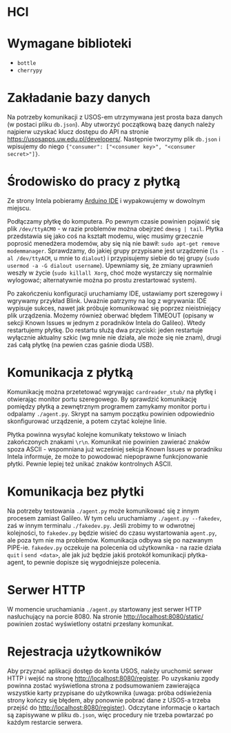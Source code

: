 HCI
===


Wymagane biblioteki
===

* `bottle`
* `cherrypy`


Zakładanie bazy danych
===


Na potrzeby komunikacji z USOS-em utrzymywana jest prosta baza danych (w postaci pliku `db.json`). Aby utworzyć
początkową bazę danych należy najpierw uzyskać klucz dostępu do API na stronie <https://usosapps.uw.edu.pl/developers/>.
Następnie tworzymy plik `db.json` i wpisujemy do niego `{"consumer": ["<consumer key>", "<consumer secret>"]}`.


Środowisko do pracy z płytką
===

Ze strony Intela pobieramy [Arduino IDE](https://communities.intel.com/docs/DOC-22226) i wypakowujemy w
dowolnym miejscu.

Podłączamy płytkę do komputera. Po pewnym czasie powinien pojawić się plik `/dev/ttyACM0` -
w razie problemów można obejrzeć `dmesg | tail`. Płytka przedstawia się jako coś na kształt modemu, więc musimy
grzecznie poprosić menedżera modemów, aby się nią nie bawił: `sudo apt-get remove modemmanager`. Sprawdzamy, do
jakiej grupy przypisane jest urządzenie (`ls -al /dev/ttyACM`, u mnie to `dialout`) i przypisujemy siebie
do tej grupy (`sudo usermod -a -G dialout username`). Upewniamy się, że zmiany uprawnień weszły w życie
(`sudo killall Xorg`, choć może wystarczy się normalnie wylogować; alternatywnie można po prostu zrestartować system).

Po zakończeniu konfiguracji uruchamiamy IDE, ustawiamy port szeregowy i wgrywamy przykład Blink. Uważnie patrzymy na
log z wgrywania: IDE wypisuje sukces, nawet jak próbuje komunikować się poprzez nieistniejący plik urządzenia.
Możemy również oberwać błędem TIMEOUT (opisany w sekcji Known Issues w jednym z poradników Intela do Galileo). Wtedy
restartujemy płytkę. Do restartu służą dwa przyciski: jeden restartuje wyłącznie aktualny szkic (wg mnie nie działa,
ale może się nie znam), drugi zaś całą płytkę (na pewien czas gaśnie dioda USB).


Komunikacja z płytką
===

Komunikację można przetetować wgrywając `cardreader_stub/` na płytkę i otwierając monitor portu szeregowego. By
sprawdzić komunikację pomiędzy płytką a zewnętrznym programem zamykamy monitor portu i odpalamy `./agent.py`.
Skrypt na samym początku powinien odpowiednio skonfigurować urządzenie, a potem czytać kolejne linie.

Płytka powinna wysyłać kolejne komunikaty tekstowo w liniach zakończonych znakami `\r\n`. Komunikat nie powinien
zawierać znaków spoza ASCII - wspomniana już wcześniej sekcja Known Issues w poradniku Intela informuje, że może
to powodować niepoprawne funkcjonowanie płytki. Pewnie lepiej też unikać znaków kontrolnych ASCII.


Komunikacja bez płytki
===

Na potrzeby testowania `./agent.py` może komunikować się z innym procesem zamiast Galileo. W tym celu uruchamiamy
`./agent.py --fakedev`, zaś w innym terminalu `./fakedev.py`. Jeśli zrobimy to w odwrotnej kolejności, to `fakedev.py`
będzie wisieć do czasu wystartowania `agent.py`, ale poza tym nie ma problemów. Komunikacja odbywa się po nazwanym
PIPE-ie. `fakedev.py` oczekuje na polecenia od użytkownika - na razie działa `quit` i `send <data>`, ale jak już
będzie jakiś protokół komunikacji płytka-agent, to pewnie dopisze się wygodniejsze polecenia.


Serwer HTTP
===

W momencie uruchamiania `./agent.py` startowany jest serwer HTTP nasłuchujący na porcie 8080. Na stronie
<http://localhost:8080/static/> powinien zostać wyświetlony ostatni przesłany komunikat.


Rejestracja użytkowników
===

Aby przyznać aplikacji dostęp do konta USOS, należy uruchomić serwer HTTP i wejść na stronę
<http://localhost:8080/register>. Po uzyskaniu zgody powinna zostać wyświetlona strona z podsumowaniem zawierająca
wszystkie karty przypisane do użytkownika (uwaga: próba odświeżenia strony kończy się błędem, aby ponownie pobrać
dane z USOS-a trzeba przejść do <http://localhost:8080/register>). Odczytane informacje o kartach są zapisywane w
pliku `db.json`, więc procedury nie trzeba powtarzać po każdym restarcie serwera.

